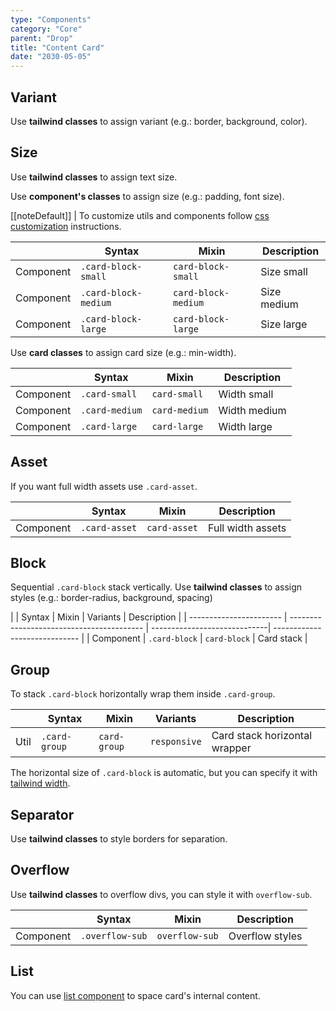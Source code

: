 ```yaml
---
type: "Components"
category: "Core"
parent: "Drop"
title: "Content Card"
date: "2030-05-05"
---
```


## Variant

Use **tailwind classes** to assign variant (e.g.: border, background, color).

<demo>
  <demovanilla src="vanilla/components/core/drop/card-variant">
  </demovanilla>
</demo>

## Size

Use **tailwind classes** to assign text size.

Use **component's classes** to assign size (e.g.: padding, font size).

[[noteDefault]]
| To customize utils and components follow [css customization](/introduction/getting-started/setup#css-customization) instructions.

<div class="table-scroll">

|                      | Syntax                          | Mixin            | Description                   |
| ----------------------- | ----------------------------------------- | -----------------------------| ----------------------------- |
| Component                  | `.card-block-small`                     | `card-block-small`                | Size small            |
| Component                  | `.card-block-medium`                     | `card-block-medium`                | Size medium            |
| Component                  | `.card-block-large`                     | `card-block-large`                | Size large            |

</div>

Use **card classes** to assign card size (e.g.: min-width).

<div class="table-scroll">

|                      | Syntax                          | Mixin            | Description                   |
| ----------------------- | ----------------------------------------- | -----------------------------| ----------------------------- |
| Component                  | `.card-small`                     | `card-small`                | Width small            |
| Component                  | `.card-medium`                     | `card-medium`                | Width medium            |
| Component                  | `.card-large`                     | `card-large`                | Width large            |

</div>

<demo>
  <demovanilla src="vanilla/components/core/drop/card-size">
  </demovanilla>
</demo>

## Asset

If you want full width assets use `.card-asset`.

<div class="table-scroll">

|                      | Syntax                          | Mixin            | Description                   |
| ----------------------- | ----------------------------------------- | -----------------------------| ----------------------------- |
| Component                  | `.card-asset`                     | `card-asset`                | Full width assets            |

</div>

<demo>
  <demovanilla src="vanilla/components/core/drop/asset">
  </demovanilla>
</demo>

## Block

Sequential `.card-block` stack vertically. Use **tailwind classes** to assign styles (e.g.: border-radius, background, spacing) 

<div class="table-scroll">

|                      | Syntax                          | Mixin            | Variants               | Description                   |
| ----------------------- | ----------------------------------------- | -----------------------------| ----------------------------- |
| Component                  | `.card-block`                     | `card-block`                | Card stack            |

</div>

<demo>
  <demovanilla src="vanilla/components/core/drop/block">
  </demovanilla>
</demo>

## Group

To stack `.card-block` horizontally wrap them inside `.card-group`.

<div class="table-scroll">

|                      | Syntax                          | Mixin            | Variants               | Description                   |
| ----------------------- | ----------------------------------------- | -----------------------------| ----------------------------- | ----------------------------- |
| Util                  | `.card-group`       | `card-group`                | `responsive`                | Card stack horizontal wrapper           |

</div>

<demo>
  <demovanilla src="vanilla/components/core/drop/group">
  </demovanilla>
</demo>

The horizontal size of `.card-block` is automatic, but you can specify it with [tailwind width](https://tailwindcss.com/docs/width).

<demo>
  <demovanilla src="vanilla/components/core/drop/group-block">
  </demovanilla>
</demo>

## Separator

Use **tailwind classes** to style borders for separation.

<demo>
  <demovanilla src="vanilla/components/core/drop/separator">
  </demovanilla>
</demo>

## Overflow

Use **tailwind classes** to overflow divs, you can style it with `overflow-sub`.

<div class="table-scroll">

|                      | Syntax                          | Mixin            | Description                   |
| ----------------------- | ----------------------------------------- | -----------------------------| ----------------------------- |
| Component                  | `.overflow-sub`       | `overflow-sub`                | Overflow styles           |

</div>

<demo>
  <demovanilla src="vanilla/components/core/drop/overflow-y">
  </demovanilla>
</demo>

## List

You can use [list component](/components/core/list) to space card's internal content.

<demo>
  <demovanilla src="vanilla/components/core/drop/list">
  </demovanilla>
</demo>
